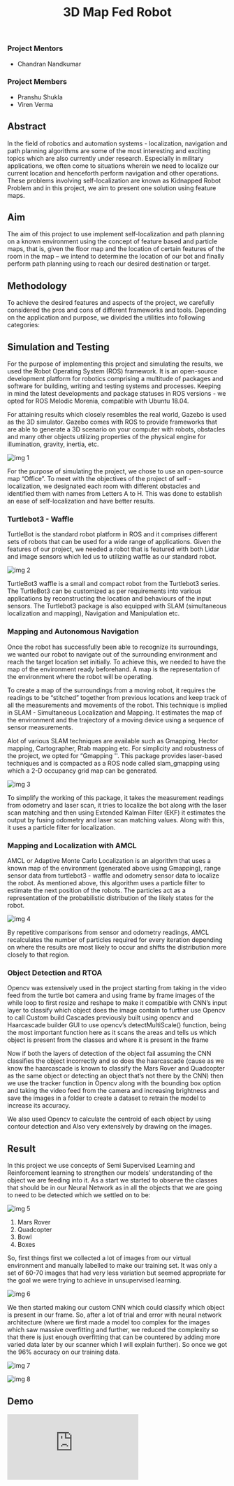﻿---
layout: post
title: "3D Map Fed Robot"
description: "Simplifying Self-Localization with Feature Based Mapping"
categories: piston
thumbnail: "3d-map-robot.png"
---

### Project Mentors

- Chandran Nandkumar

### Project Members

- Pranshu Shukla
- Viren Verma

## Abstract

In the field of robotics and automation systems - localization, navigation and path planning algorithms are some of the most interesting and exciting topics which are also currently under research. Especially in military applications, we often come to situations wherein we need to localize our current location and henceforth perform navigation and other operations. These problems involving self-localization are known as Kidnapped Robot Problem and in this project, we aim to present one solution using feature maps.

## Aim

The aim of this project to use implement self-localization and path planning on a known environment using the concept of feature based and particle maps, that is, given the floor map and the location of certain features of the room in the map – we intend to determine the location of our bot and finally perform path planning using to reach our desired destination or target.

## Methodology

To achieve the desired features and aspects of the project, we carefully considered the pros and cons of different frameworks and tools. Depending on the application and purpose, we divided the utilities into following categories:

## Simulation and Testing

For the purpose of implementing this project and simulating the results, we used the Robot Operating System (ROS) framework. It is an open-source development platform for robotics comprising a multitude of packages and software for building, writing and testing systems and processes. Keeping in mind the latest developments and package statuses in ROS versions - we opted for ROS Melodic Morenia, compatible with Ubuntu 18.04.

For attaining results which closely resembles the real world, Gazebo is used as the 3D simulator. Gazebo comes with ROS to provide frameworks that are able to generate a 3D scenario on your computer with robots, obstacles and many other objects utilizing properties of the physical engine for illumination, gravity, inertia, etc.

![img 1](/virtual-expo/assets/img/piston/3DBOT_blog_1.png)  

For the purpose of simulating the project, we chose to use an open-source map “Office”. To meet with the objectives of the project of self - localization, we designated each room with different obstacles and identified them with names from Letters A to H. This was done to establish an ease of self-localization and have better results.

### Turtlebot3 - Waffle

TurtleBot is the standard robot platform in ROS and it comprises different sets of robots that can be used for a wide range of applications. Given the features of our project, we needed a robot that is featured with both Lidar and image sensors which led us to utilizing waffle as our standard robot.

![img 2](/virtual-expo/assets/img/piston/3DBOT_blog_2.png)

TurtleBot3 waffle is a small and compact robot from the Turtlebot3 series. The TurtleBot3 can be customized as per requirements into various applications by reconstructing the location and behaviours of the input sensors. The Turtlebot3 package is also equipped with SLAM (simultaneous localization and mapping), Navigation and Manipulation etc.

### Mapping and Autonomous Navigation

Once the robot has successfully been able to recognize its surroundings, we wanted our robot to navigate out of the surrounding environment and reach the target location set initially. To achieve this, we needed to have the map of the environment ready beforehand. A map is the representation of the environment where the robot will be operating.

To create a map of the surroundings from a moving robot, it requires the readings to be “stitched” together from previous locations and keep track of all the measurements and movements of the robot. This technique is implied in SLAM - Simultaneous Localization and Mapping. It estimates the map of the environment and the trajectory of a moving device using a sequence of sensor measurements.

Alot of various SLAM techniques are available such as Gmapping, Hector mapping, Cartographer, Rtab mapping etc. For simplicity and robustness of the project, we opted for “Gmapping ''. This package provides laser-based techniques and is compacted as a ROS node called slam_gmapping using which a 2-D occupancy grid map can be generated.

![img 3](/virtual-expo/assets/img/piston/3DBOT_blog_3.png)

To simplify the working of this package, it takes the measurement readings from odometry and laser scan, it tries to localize the bot along with the laser scan matching and then using Extended Kalman Filter (EKF) it estimates the output by fusing odometry and laser scan matching values. Along with this, it uses a particle filter for localization.

### Mapping and Localization with AMCL

AMCL or Adaptive Monte Carlo Localization is an algorithm that uses a known map of the environment (generated above using Gmapping), range sensor data from turtlebot3 - waffle and odometry sensor data to localize the robot. As mentioned above, this algorithm uses a particle filter to estimate the next position of the robots. The particles act as a representation of the probabilistic distribution of the likely states for the robot.

![img 4](/virtual-expo/assets/img/piston/3DBOT_blog_4.png)

By repetitive comparisons from sensor and odometry readings, AMCL recalculates the number of particles required for every iteration depending on where the results are most likely to occur and shifts the distribution more closely to that region.

### Object Detection and RTOA

Opencv was extensively used in the project starting from taking in the video feed from the turtle bot camera and using frame by frame images of the while loop to first resize and reshape to make it compatible with CNN’s input layer to classify which object does the image contain to further use Opencv to call Custom build Cascades previously built using opencv and Haarcascade builder GUI to use opencv’s detectMultiScale() function, being the most important function here as it scans the areas and tells us which object is present from the classes and where it is present in the frame

Now if both the layers of detection of the object fail assuming the CNN classifies the object incorrectly and so does the haarcascade (cause as we know the haarcascade is known to classify the Mars Rover and Quadcopter as the same object or detecting an object that’s not there by the CNN) then we use the tracker function in Opencv along with the bounding box option and taking the video feed from the camera and increasing brightness and save the images in a folder to create a dataset to retrain the model to increase its accuracy.

We also used Opencv to calculate the centroid of each object by using contour detection and Also very extensively by drawing on the images.

## Result

In this project we use concepts of Semi Supervised Learning and Reinforcement learning to strengthen our models' understanding of the object we are feeding into it. As a start we started to observe the classes that should be in our Neural Network as in all the objects that we are going to need to be detected which we settled on to be:

![img 5](/virtual-expo/assets/img/piston/3DBOT_blog_5.png)

1. Mars Rover
2. Quadcopter
3. Bowl
4. Boxes

So, first things first we collected a lot of images from our virtual environment and manually labelled to make our training set. It was only a set of 60-70 images that had very less variation but seemed appropriate for the goal we were trying to achieve in unsupervised learning.

![img 6](/virtual-expo/assets/img/piston/3DBOT_blog_6.png)

We then started making our custom CNN which could classify which object is present in our frame. So, after a lot of trial and error with neural network architecture (where we first made a model too complex for the images which saw massive overfitting and further, we reduced the complexity so that there is just enough overfitting that can be countered by adding more varied data later by our scanner which I will explain further). So once we got the 96% accuracy on our training data.

![img 7](/virtual-expo/assets/img/piston/3DBOT_blog_7.png)

![img 8](/virtual-expo/assets/img/piston/3DBOT_blog_8.png)

## Demo

<iframe src="https://www.youtube.com/embed/l_BWglRtIiA" title="YouTube video player" frameborder="0" allow="accelerometer; clipboard-write; encrypted-media; gyroscope; picture-in-picture" allowfullscreen></iframe>
